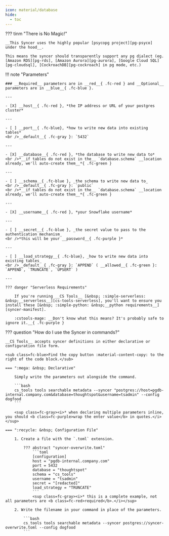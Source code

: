 ```yaml
---
icon: material/database
hide:
  - toc
---
```


??? tinm "There is No Magic!"

    __This Syncer uses the highly popular [psycopg project][pg-psyco] under the hood__.
    
    This means the syncer should transparently support any pg dialect (eg. [Amazon RDS][pg-rds], [Amazon Aurora][pg-aurora], [Google Cloud SQL][pg-cloudsql], [CockroachDB][pg-cockroach] in pg mode, etc.)


!!! note "Parameters"

    ### __Required__ parameters are in __red__{ .fc-red } and __Optional__ parameters are in __blue__{ .fc-blue }.
    
    ---

    - [X] __host__{ .fc-red }, *the IP address or URL of your postgres cluster*

    ---

    - [ ] __port__{ .fc-blue}, *how to write new data into existing tables*
    <br />__default__{ .fc-gray }: `5432`

    ---

    - [X] __database__{ .fc-red }, *the database to write new data to*
    <br />*__if tables do not exist in the__ `database.schema` __location already, we'll auto-create them__*{ .fc-green }

    ---

    - [ ] __schema__{ .fc-blue }, _the schema to write new data to_
    <br />__default__{ .fc-gray }: `public`
    <br />*__if tables do not exist in the__ `database.schema` __location already, we'll auto-create them__*{ .fc-green }

    ---

    - [X] __username__{ .fc-red }, *your Snowflake username*
    
    ---

    - [ ] __secret__{ .fc-blue }, _the secret value to pass to the authentication mechanism_
    <br />*this will be your __password__{ .fc-purple }*
    
    ---

    - [ ] __load_strategy__{ .fc-blue}, _how to write new data into existing tables_
    <br />__default__{ .fc-gray }: `APPEND` ( __allowed__{ .fc-green }: `APPEND`, `TRUNCATE`, `UPSERT` )

    ---

    ??? danger "Serverless Requirements"

        If you're running __CS Tools__ [&nbsp; :simple-serverless: &nbsp;__serverless__][cs-tools-serverless], you'll want to ensure you install these [&nbsp; :simple-python: &nbsp;__python requirements__][syncer-manifest].

        :cstools-mage: __Don't know what this means? It's probably safe to ignore it.__{ .fc-purple }


??? question "How do I use the Syncer in commands?"

    __CS Tools__ accepts syncer definitions in either declarative or configuration file form.

    <sub class=fc-blue>Find the copy button :material-content-copy: to the right of the code block.</sub>

    === ":mega: &nbsp; Declarative"

        Simply write the parameters out alongside the command.

        ```bash
        cs_tools tools searchable metadata --syncer "postgres://host=pgdb-internal.company.com&database=thoughtspot&username=tsadmin" --config dogfood
        ```

        <sup class=fc-gray><i>* when declaring multiple parameters inline, you should <b class=fc-purple>wrap the enter value</b> in quotes.</i></sup>

    === ":recycle: &nbsp; Configuration File"

        1. Create a file with the `.toml` extension.

            ??? abstract "syncer-overwrite.toml"
                ```toml
                [configuration]
                host = "pgdb-internal.company.com"
                port = 5432
                database = "thoughtspot"
                schema = "cs_tools"
                username = "tsadmin"
                secret = "[redacted]"
                load_strategy = "TRUNCATE"
                ```
                <sup class=fc-gray><i>* this is a complete example, not all parameters are <b class=fc-red>required</b>.</i></sup>

        2. Write the filename in your command in place of the parameters.

            ```bash
            cs_tools tools searchable metadata --syncer postgres://syncer-overwrite.toml --config dogfood
            ```

[cs-tools-serverless]: ../../getting-started/#serverless
[syncer-manifest]: https://github.com/thoughtspot/cs_tools/blob/master/cs_tools/sync/databricks/MANIFEST.json
[pg-psyco]: https://www.psycopg.org
[pg-rds]: https://aws.amazon.com/rds/
[pg-aurora]: https://docs.aws.amazon.com/AmazonRDS/latest/AuroraUserGuide/Aurora.AuroraPostgreSQL.html
[pg-cloudsql]: https://cloud.google.com/sql/postgresql?hl=en
[pg-cockroach]: https://www.cockroachlabs.com/docs/stable/postgresql-compatibility
